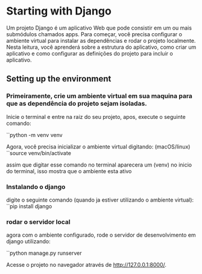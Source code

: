 # Starting with Django

Um projeto Django é um aplicativo Web que pode consistir em um ou mais submódulos chamados apps.
Para começar, você precisa configurar o ambiente virtual para instalar as dependências e rodar o projeto localmente.
Nesta leitura, você aprenderá sobre a estrutura do aplicativo, como criar um aplicativo e como configurar as definições do projeto para incluir o aplicativo.

## Setting up the environment

### Primeiramente, crie um ambiente virtual em sua maquina para que as dependência do projeto sejam isoladas.
Inicie o terminal e entre na raiz do seu projeto, apos, execute o seguinte comando: 

``python -m venv venv

Agora, você precisa inicializar o ambiente virtual digitando:
(macOS/linux)
``source venv/bin/activate

assim que digitar esse comando no terminal aparecera um (venv) no inicio do terminal, isso mostra que o ambiente esta ativo

### Instalando o django

digite o seguinte comando (quando ja estiver utilizando o ambiente virtual):
``pip install django

### rodar o servidor local

agora com o ambiente configurado, rode o servidor de desenvolvimento em django utilizando:

``python manage.py runserver

Acesse o projeto no navegador através de http://127.0.0.1:8000/.
